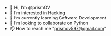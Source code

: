 - 👋 Hi, I’m @prismOV
- 👀 I’m interested in Hacking
- 🌱 I’m currently learning Software Development
- 💞️ I’m looking to collaborate on Python
- 📫 How to reach me "prismov597@gmail.com"

<!---
prismOV/prismOV is a ✨ special ✨ repository because its `README.md` (this file) appears on your GitHub profile.
You can click the Preview link to take a look at your changes.
--->
